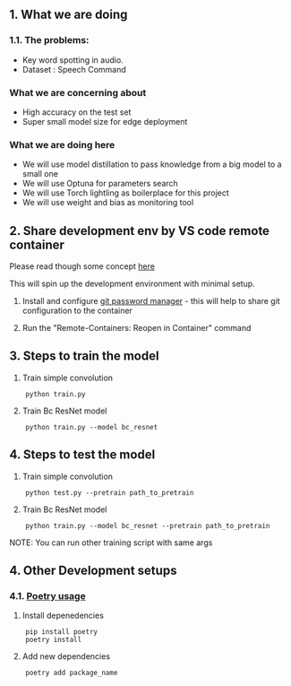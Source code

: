 ## 1. What we are doing

### 1.1. The problems:
- Key word spotting in audio.
- Dataset : Speech Command

### What we are concerning about
- High accuracy on the test set
- Super small model size for edge deployment

### What we are doing here
- We will use model distillation to pass knowledge from a big model to a small one
- We will use Optuna for parameters search
- We will use Torch lightling as boilerplace for this project
- We will use weight and bias as monitoring tool

## 2. Share development env by VS code remote container

Please read though some concept [here](https://code.visualistudio.com/docs/remote/containers-tutorial)

This will spin up the development environment with minimal setup.

1. Install and configure [git password manager](https://github.com/GitCredentialManager/git-credential-manager#linux) - this will help to share git configuration to the container

2. Run the "Remote-Containers: Reopen in Container" command


## 3. Steps to train the model

1. Train simple convolution
```shell
    python train.py
```

2. Train Bc ResNet model
```shell
    python train.py --model bc_resnet
```

## 4. Steps to test the model

1. Train simple convolution
```shell
    python test.py --pretrain path_to_pretrain
```

2. Train Bc ResNet model
```shell
    python train.py --model bc_resnet --pretrain path_to_pretrain
```


NOTE: You can run other training script with same args

## 4. Other Development setups

### 4.1. [Poetry usage](https://python-poetry.org/docs/basic-usage/)

1. Install depenedencies
```shell
    pip install poetry
    poetry install
```

2. Add new dependencies
```shell
    poetry add package_name
```